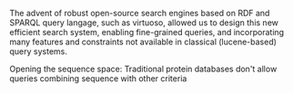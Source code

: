 The advent of robust open-source search engines based on RDF and SPARQL query langage, such as virtuoso, allowed us to design this new efficient search system, enabling fine-grained queries, and incorporating many features and constraints not available in classical (lucene-based) query systems.

Opening the sequence space:
Traditional protein databases don't allow queries combining sequence with other criteria

